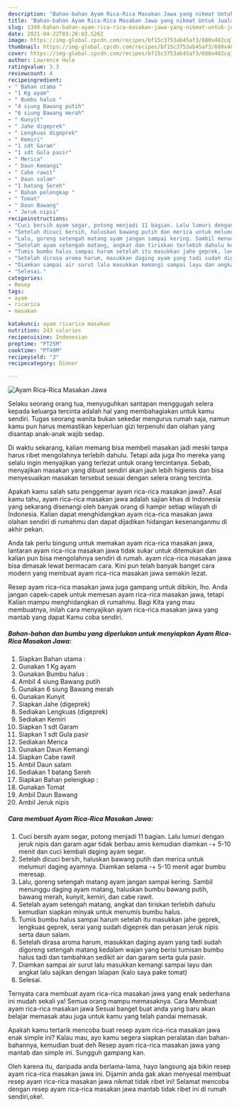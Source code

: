```yaml
---
description: "Bahan-bahan Ayam Rica-Rica Masakan Jawa yang nikmat Untuk Jualan"
title: "Bahan-bahan Ayam Rica-Rica Masakan Jawa yang nikmat Untuk Jualan"
slug: 1340-bahan-bahan-ayam-rica-rica-masakan-jawa-yang-nikmat-untuk-jualan
date: 2021-04-22T03:20:03.526Z
image: https://img-global.cpcdn.com/recipes/bf15c3753ab45af3/680x482cq70/ayam-rica-rica-masakan-jawa-foto-resep-utama.jpg
thumbnail: https://img-global.cpcdn.com/recipes/bf15c3753ab45af3/680x482cq70/ayam-rica-rica-masakan-jawa-foto-resep-utama.jpg
cover: https://img-global.cpcdn.com/recipes/bf15c3753ab45af3/680x482cq70/ayam-rica-rica-masakan-jawa-foto-resep-utama.jpg
author: Lawrence Hale
ratingvalue: 3.3
reviewcount: 4
recipeingredient:
- " Bahan utama "
- "1 Kg ayam"
- " Bumbu halus "
- "4 siung Bawang putih"
- "6 siung Bawang merah"
- " Kunyit"
- " Jahe digeprek"
- " Lengkuas digeprek"
- " Kemiri"
- "1 sdt Garam"
- "1 sdt Gula pasir"
- " Merica"
- " Daun Kemangi"
- " Cabe rawit"
- " Daun salam"
- "1 batang Sereh"
- " Bahan pelengkap "
- " Tomat"
- " Daun Bawang"
- " Jeruk nipis"
recipeinstructions:
- "Cuci bersih ayam segar, potong menjadi 11 bagian. Lalu lumuri dengan jeruk nipis dan garam agar tidak berbau amis kemudian diamkan -+ 5-10 menit dan cuci kembali daging ayam segar."
- "Setelah dicuci bersih, haluskan bawang putih dan merica untuk melumuri daging ayamnya. Diamkan selama -+ 5-10 menit agar bumbu meresap."
- "Lalu, goreng setengah matang ayam jangan sampai kering. Sambil menunggu daging ayam matang, haluskan bumbu bawang putih, bawang merah, kunyit, kemiri, dan cabe rawit."
- "Setelah ayam setengah matang, angkat dan tiriskan terlebih dahulu kemudian siapkan minyak untuk menumis bumbu halus."
- "Tumis bumbu halus sampai harum setelah itu masukkan jahe geprek, lengkuas geprek, serai yang sudah digeprek dan perasan jeruk nipis serta daun salam."
- "Setelah dirasa aroma harum, masukkan daging ayam yang tadi sudah digoreng setengah matang kedalam wajan yang berisi tumisan bumbu halus tadi dan tambahkan sedikit air dan garam serta gula pasir."
- "Diamkan sampai air surut lalu masukkan kemangi sampai layu dan angkat lalu sajikan dengan lalapan (kalo saya pake tomat)"
- "Selesai."
categories:
- Resep
tags:
- ayam
- ricarica
- masakan

katakunci: ayam ricarica masakan 
nutrition: 243 calories
recipecuisine: Indonesian
preptime: "PT25M"
cooktime: "PT49M"
recipeyield: "3"
recipecategory: Dinner

---
```



![Ayam Rica-Rica Masakan Jawa](https://img-global.cpcdn.com/recipes/bf15c3753ab45af3/680x482cq70/ayam-rica-rica-masakan-jawa-foto-resep-utama.jpg)

Selaku seorang orang tua, menyuguhkan santapan menggugah selera kepada keluarga tercinta adalah hal yang membahagiakan untuk kamu sendiri. Tugas seorang  wanita bukan sekedar mengurus rumah saja, namun kamu pun harus memastikan keperluan gizi terpenuhi dan olahan yang disantap anak-anak wajib sedap.

Di waktu  sekarang, kalian memang bisa membeli masakan jadi meski tanpa harus ribet mengolahnya terlebih dahulu. Tetapi ada juga lho mereka yang selalu ingin menyajikan yang terlezat untuk orang tercintanya. Sebab, menyajikan masakan yang dibuat sendiri akan jauh lebih higienis dan bisa menyesuaikan masakan tersebut sesuai dengan selera orang tercinta. 



Apakah kamu salah satu penggemar ayam rica-rica masakan jawa?. Asal kamu tahu, ayam rica-rica masakan jawa adalah sajian khas di Indonesia yang sekarang disenangi oleh banyak orang di hampir setiap wilayah di Indonesia. Kalian dapat menghidangkan ayam rica-rica masakan jawa olahan sendiri di rumahmu dan dapat dijadikan hidangan kesenanganmu di akhir pekan.

Anda tak perlu bingung untuk memakan ayam rica-rica masakan jawa, lantaran ayam rica-rica masakan jawa tidak sukar untuk ditemukan dan kalian pun bisa mengolahnya sendiri di rumah. ayam rica-rica masakan jawa bisa dimasak lewat bermacam cara. Kini pun telah banyak banget cara modern yang membuat ayam rica-rica masakan jawa semakin lezat.

Resep ayam rica-rica masakan jawa juga gampang untuk dibikin, lho. Anda jangan capek-capek untuk memesan ayam rica-rica masakan jawa, tetapi Kalian mampu menghidangkan di rumahmu. Bagi Kita yang mau membuatnya, inilah cara menyajikan ayam rica-rica masakan jawa yang mantab yang dapat Kamu coba sendiri.

<!--inarticleads1-->

##### Bahan-bahan dan bumbu yang diperlukan untuk menyiapkan Ayam Rica-Rica Masakan Jawa:

1. Siapkan  Bahan utama :
1. Gunakan 1 Kg ayam
1. Gunakan  Bumbu halus :
1. Ambil 4 siung Bawang putih
1. Gunakan 6 siung Bawang merah
1. Gunakan  Kunyit
1. Siapkan  Jahe (digeprek)
1. Sediakan  Lengkuas (digeprek)
1. Sediakan  Kemiri
1. Siapkan 1 sdt Garam
1. Siapkan 1 sdt Gula pasir
1. Sediakan  Merica
1. Gunakan  Daun Kemangi
1. Siapkan  Cabe rawit
1. Ambil  Daun salam
1. Sediakan 1 batang Sereh
1. Siapkan  Bahan pelengkap :
1. Gunakan  Tomat
1. Ambil  Daun Bawang
1. Ambil  Jeruk nipis




<!--inarticleads2-->

##### Cara membuat Ayam Rica-Rica Masakan Jawa:

1. Cuci bersih ayam segar, potong menjadi 11 bagian. Lalu lumuri dengan jeruk nipis dan garam agar tidak berbau amis kemudian diamkan -+ 5-10 menit dan cuci kembali daging ayam segar.
1. Setelah dicuci bersih, haluskan bawang putih dan merica untuk melumuri daging ayamnya. Diamkan selama -+ 5-10 menit agar bumbu meresap.
1. Lalu, goreng setengah matang ayam jangan sampai kering. Sambil menunggu daging ayam matang, haluskan bumbu bawang putih, bawang merah, kunyit, kemiri, dan cabe rawit.
1. Setelah ayam setengah matang, angkat dan tiriskan terlebih dahulu kemudian siapkan minyak untuk menumis bumbu halus.
1. Tumis bumbu halus sampai harum setelah itu masukkan jahe geprek, lengkuas geprek, serai yang sudah digeprek dan perasan jeruk nipis serta daun salam.
1. Setelah dirasa aroma harum, masukkan daging ayam yang tadi sudah digoreng setengah matang kedalam wajan yang berisi tumisan bumbu halus tadi dan tambahkan sedikit air dan garam serta gula pasir.
1. Diamkan sampai air surut lalu masukkan kemangi sampai layu dan angkat lalu sajikan dengan lalapan (kalo saya pake tomat)
1. Selesai.




Ternyata cara membuat ayam rica-rica masakan jawa yang enak sederhana ini mudah sekali ya! Semua orang mampu memasaknya. Cara Membuat ayam rica-rica masakan jawa Sesuai banget buat anda yang baru akan belajar memasak atau juga untuk kamu yang telah pandai memasak.

Apakah kamu tertarik mencoba buat resep ayam rica-rica masakan jawa enak simple ini? Kalau mau, ayo kamu segera siapkan peralatan dan bahan-bahannya, kemudian buat deh Resep ayam rica-rica masakan jawa yang mantab dan simple ini. Sungguh gampang kan. 

Oleh karena itu, daripada anda berlama-lama, hayo langsung aja bikin resep ayam rica-rica masakan jawa ini. Dijamin anda gak akan menyesal membuat resep ayam rica-rica masakan jawa nikmat tidak ribet ini! Selamat mencoba dengan resep ayam rica-rica masakan jawa mantab tidak ribet ini di rumah sendiri,oke!.

